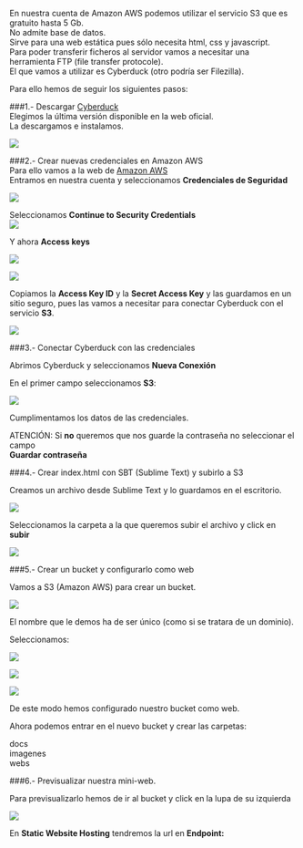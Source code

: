 En nuestra cuenta de Amazon AWS podemos utilizar el servicio S3 que es gratuito hasta 5 Gb.  
No admite base de datos.   
Sirve para una web estática pues sólo necesita html, css y javascript.  
Para poder transferir ficheros al servidor vamos a necesitar una herramienta FTP (file transfer protocole).  
El que vamos a utilizar es Cyberduck (otro podría ser Filezilla).  

Para ello hemos de seguir los siguientes pasos:  

###1.- Descargar [Cyberduck](https://cyberduck.io/)  
Elegimos la última versión disponible en la web oficial.  
La descargamos e instalamos.  

![](http://grabilla.com/06503-98e343ea-e1fa-4024-9c02-c3b91b62f04a.png)  

###2.- Crear nuevas credenciales en Amazon AWS  
Para ello vamos a la web de [Amazon AWS](https://aws.amazon.com/es/)  
Entramos en nuestra cuenta y seleccionamos **Credenciales de Seguridad**  

![](http://grabilla.com/06503-3c4399a5-c2d1-4905-883b-34b1b32a022f.png)  

Seleccionamos **Continue to Security Credentials**  
![](http://grabilla.com/06503-46e5cef5-57a8-40cb-bac4-c9787167d65c.png)  

Y ahora **Access keys**  

![](http://grabilla.com/06503-4ce6f083-6cb1-4157-b2f3-8372ea970b2c.png)  


![](http://grabilla.com/06503-2aafaf5f-c81d-449c-915c-c437adfdb5c3.png)

Copiamos la **Access Key ID** y la **Secret Access Key** y las guardamos en un sitio seguro, pues las vamos a necesitar para conectar Cyberduck con el servicio **S3**.  

![](http://grabilla.com/06503-24cc7c99-41e2-4ed0-8581-1c1f0de3c065.png)

###3.- Conectar Cyberduck con las credenciales  

Abrimos Cyberduck y seleccionamos **Nueva Conexión**  

En el primer campo seleccionamos **S3**:  

![](http://grabilla.com/06503-3ef2c66e-580d-4d9c-8550-7ef4e96824f5.png)  

Cumplimentamos los datos de las credenciales.
  

ATENCIÓN: Si **no** queremos que nos guarde la contraseña no seleccionar el campo  
 **Guardar contraseña**  

 ###4.- Crear index.html con SBT (Sublime Text) y subirlo a S3  

Creamos un archivo desde Sublime Text y lo guardamos en el escritorio.  

![](http://grabilla.com/06503-5bd00fba-e4ff-4b7a-9fe0-78ca665dd2d2.png)  

Seleccionamos la carpeta a la que queremos subir el archivo y click en **subir**  

![](http://grabilla.com/06503-75fdfff6-9bc5-4bc3-96a1-f899c0650f1a.png)  


###5.- Crear un bucket y configurarlo como web  

Vamos a S3 (Amazon AWS) para crear un bucket.  

![](http://grabilla.com/06503-a682fd47-2c68-47ec-92f2-7bdfe469156c.png)  

El nombre que le demos ha de ser único (como si se tratara de un dominio).

Seleccionamos:  

![](http://grabilla.com/06503-0d1d895e-97db-40cc-8761-06a6760ffb24.png)

![](http://grabilla.com/06503-bc0ca59f-5449-4362-8047-ee2a6bf29916.png)  

![](http://grabilla.com/06503-a986acf0-5fa7-4f21-9fa4-1e5bbeb9ac6b.png)  

De este modo hemos configurado nuestro bucket como web.  

Ahora podemos entrar en el nuevo bucket y crear las carpetas:  

docs  
imagenes  
webs  


###6.- Previsualizar nuestra mini-web.  

Para previsualizarlo hemos de ir al bucket y click en la lupa de su izquierda  

![](http://grabilla.com/06503-6524116c-bc02-426f-9ae5-f7ebfa9e6352.png)  

En **Static Website Hosting** tendremos la url en **Endpoint:**

